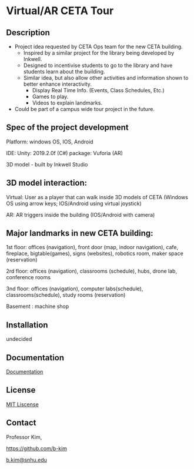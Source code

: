 # Virtual/AR CETA Tour
## Description
* Project idea requested by CETA Ops team for the new CETA building.
  * Inspired by a similar project for the library being developed by Inkwell.
  * Designed to incentivise students to go to the library and have students learn about the building.
  * Similar idea, but also allow other activities and information shown to better enhance interactivity.
    * Display Real Time Info. (Events, Class Schedules, Etc.)
    * Games to play.
    * Videos to explain landmarks.
* Could be part of a campus wide tour project in the future.

## Spec of the project development

Platform: windows OS, IOS, Android

IDE: Unity: 2019.2.0f (C#) package: Vuforia (AR)

3D model - built by Inkwell Studio

## 3D model interaction:
Virtual: User as a player that can walk inside 3D models of CETA (Windows OS using arrow keys; IOS/Android using virtual joystick)

AR: AR triggers inside the building (IOS/Android with camera)

## Major landmarks in new CETA building:
1st floor: offices (navigation), front door (map, indoor navigation), cafe, fireplace, bigtable(games), signs (websites), robotics room, maker space (reservation)

2rd floor: offices (navigation), classrooms (schedule), hubs, drone lab, conference rooms

3nd floor: offices (navigation), computer labs(schedule), classrooms(schedule), study rooms (reservation)

Basement : machine shop

## Installation
undecided

## Documentation
[Documentation](https://lch3181.github.io/New_CETA_AR/)

## License
[MIT Liscense](https://github.com/Lch3181/New_CETA_AR/blob/master/LICENSE)

## Contact
Professor Kim,

https://github.com/b-kim

b.kim@snhu.edu
